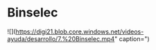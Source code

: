 # Binselec

![](https://digi21.blob.core.windows.net/videos-ayuda/desarrollo/7.%20Binselec.mp4" caption=")


